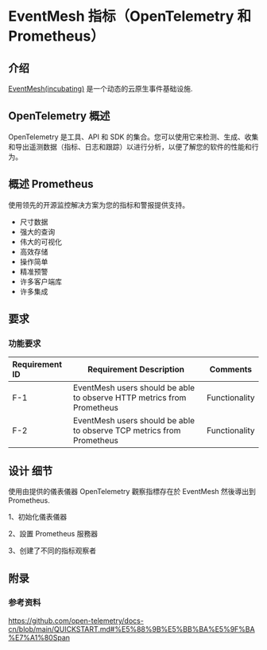 # EventMesh 指标（OpenTelemetry 和 Prometheus）

## 介绍

[EventMesh(incubating)](https://github.com/apache/incubator-eventmesh) 是一个动态的云原生事件基础设施.

## OpenTelemetry 概述

OpenTelemetry 是工具、API 和 SDK 的集合。您可以使用它来检测、生成、收集和导出遥测数据（指标、日志和跟踪）以进行分析，以便了解您的软件的性能和行为。

## 概述 Prometheus

使用领先的开源监控解决方案为您的指标和警报提供支持。

- 尺寸数据
- 强大的查询
- 伟大的可视化
- 高效存储
- 操作简单
- 精准预警
- 许多客户端库
- 许多集成

## 要求

### 功能要求

| Requirement ID | Requirement Description                                      | Comments      |
| :------------- | ------------------------------------------------------------ | ------------- |
| F-1            | EventMesh users should be able to observe HTTP metrics from Prometheus | Functionality |
| F-2            | EventMesh users should be able to observe TCP metrics from Prometheus | Functionality |

## 设计 细节

使用由提供的儀表儀器 OpenTelemetry 觀察指標存在於 EventMesh 然後導出到 Prometheus.

1、初始化儀表儀器

2、設置 Prometheus 服務器

3、创建了不同的指标观察者

## 附录

### 参考资料

<https://github.com/open-telemetry/docs-cn/blob/main/QUICKSTART.md#%E5%88%9B%E5%BB%BA%E5%9F%BA%E7%A1%80Span>

